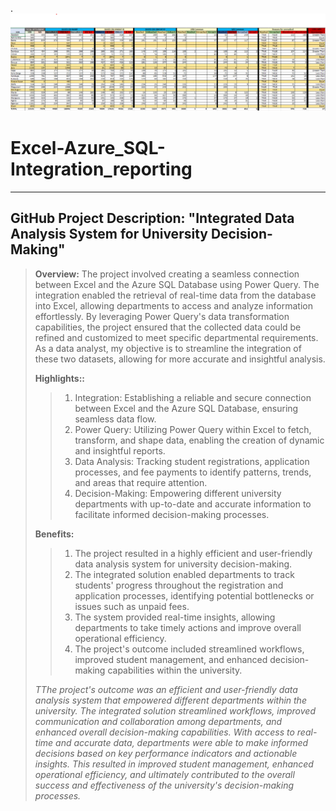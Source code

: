 
.![analysis summary](https://github.com/yuenfu001/Descripancy-Analysis/blob/main/descripancy%20analysis.png)
# Excel-Azure_SQL-Integration_reporting

___
## GitHub Project Description: "Integrated Data Analysis System for University Decision-Making"

>**Overview:**
>The project involved creating a seamless connection between Excel and the Azure SQL Database using Power Query.
>The integration enabled the retrieval of real-time data from the database into Excel, allowing departments to access and analyze information effortlessly.
>By leveraging Power Query's data transformation capabilities, the project ensured that the collected data could be refined and customized to meet specific departmental requirements.
>As a data analyst, my objective is to streamline the integration of these two datasets, allowing for more accurate and insightful analysis.
>
> **Highlights::**
>
>> 1. Integration: Establishing a reliable and secure connection between Excel and the Azure SQL Database, ensuring seamless data flow.
>> 2. Power Query: Utilizing Power Query within Excel to fetch, transform, and shape data, enabling the creation of dynamic and insightful reports.
>> 3. Data Analysis: Tracking student registrations, application processes, and fee payments to identify patterns, trends, and areas that require attention.
>> 4. Decision-Making: Empowering different university departments with up-to-date and accurate information to facilitate informed decision-making processes.
>
>**Benefits:**
>
>> 1. The project resulted in a highly efficient and user-friendly data analysis system for university decision-making.
>> 2. The integrated solution enabled departments to track students' progress throughout the registration and application processes, identifying potential bottlenecks or issues such as unpaid fees.
>> 3. The system provided real-time insights, allowing departments to take timely actions and improve overall operational efficiency.
>> 4. The project's outcome included streamlined workflows, improved student management, and enhanced decision-making capabilities within the university.
>
>*TThe project's outcome was an efficient and user-friendly data analysis system that empowered different departments within the university. The integrated solution streamlined workflows, improved communication and collaboration among departments, and enhanced overall decision-making capabilities.
With access to real-time and accurate data, departments were able to make informed decisions based on key performance indicators and actionable insights. This resulted in improved student management, enhanced operational efficiency, and ultimately contributed to the overall success and effectiveness of the university's decision-making processes.*



